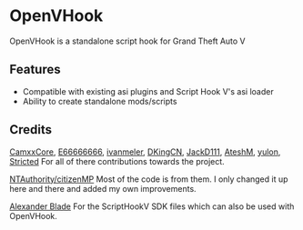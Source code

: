 # OpenVHook
OpenVHook is a standalone script hook for Grand Theft Auto V

## Features
- Compatible with existing asi plugins and Script Hook V's asi loader
- Ability to create standalone mods/scripts

## Credits
[CamxxCore](https://github.com/CamxxCore), [E66666666](https://github.com/CamxxCore), [ivanmeler](https://github.com/CamxxCore), [DKingCN](https://github.com/DKingCN), [JackD111](https://github.com/JackD111), [AteshM](https://github.com/AteshM), [yulon](https://github.com/yulon), [Stricted](https://github.com/Stricted) For all of there contributions towards the project. 

[NTAuthority/citizenMP](http://tohjo.eu/citidev/citizenmp) Most of the code is from them. I only changed it up here and there and added my own improvements.

[Alexander Blade](http://www.dev-c.com/) For the ScriptHookV SDK files which can also be used with OpenVHook.
